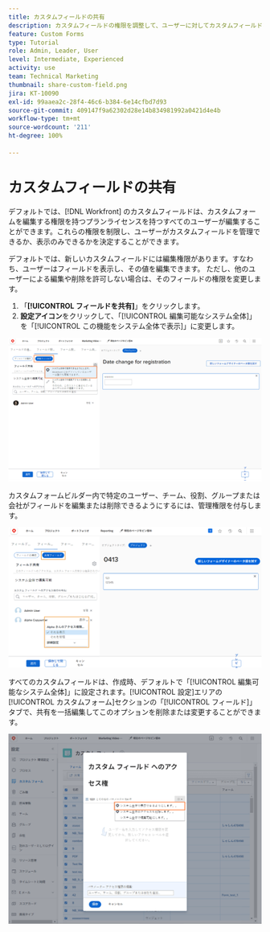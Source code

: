 ```yaml
---
title: カスタムフィールドの共有
description: カスタムフィールドの権限を調整して、ユーザーに対してカスタムフィールドの管理または表示のみのどちらを許可するかを決定する方法を学びます。
feature: Custom Forms
type: Tutorial
role: Admin, Leader, User
level: Intermediate, Experienced
activity: use
team: Technical Marketing
thumbnail: share-custom-field.png
jira: KT-10090
exl-id: 99aaea2c-28f4-46c6-b384-6e14cfbd7d93
source-git-commit: 409147f9a62302d28e14b834981992a0421d4e4b
workflow-type: tm+mt
source-wordcount: '211'
ht-degree: 100%

---
```


# カスタムフィールドの共有

デフォルトでは、[!DNL Workfront] のカスタムフィールドは、カスタムフォームを編集する権限を持つプランライセンスを持つすべてのユーザーが編集することができます。これらの権限を制限し、ユーザーがカスタムフィールドを管理できるか、表示のみできるかを決定することができます。

デフォルトでは、新しいカスタムフィールドには編集権限があります。すなわち、ユーザーはフィールドを表示し、その値を編集できます。 ただし、他のユーザーによる編集や削除を許可しない場合は、そのフィールドの権限を変更します。

1. 「**[!UICONTROL フィールドを共有]**」をクリックします。
1. **設定アイコン**&#x200B;をクリックして、「[!UICONTROL 編集可能なシステム全体]」を「[!UICONTROL この機能をシステム全体で表示]」に変更します。

![「[!UICONTROL フィールドを共有]」サブタブ内の「この機能をシステム全体で表示」オプション](assets/custom-forms-field-sharing-1.png)

カスタムフォームビルダー内で特定のユーザー、チーム、役割、グループまたは会社がフィールドを編集または削除できるようにするには、管理権限を付与します。

![カスタムフォームビルダー  内の「[!UICONTROL フィールド設定]」タブの「フィールドを共有」サブタブ](assets/custom-forms-field-sharing-2.png)

すべてのカスタムフィールドは、作成時、デフォルトで「[!UICONTROL 編集可能なシステム全体]」に設定されます。[!UICONTROL 設定]エリアの[!UICONTROL カスタムフォーム]セクションの「[!UICONTROL フィールド]」タブで、共有を一括編集してこのオプションを削除または変更することができます。

![[!UICONTROL カスタムフィールドアクセス]ウィンドウ](assets/custom-forms-field-sharing-3.png)

